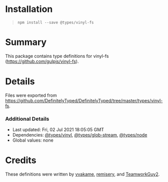 # Installation
> `npm install --save @types/vinyl-fs`

# Summary
This package contains type definitions for vinyl-fs (https://github.com/gulpjs/vinyl-fs).

# Details
Files were exported from https://github.com/DefinitelyTyped/DefinitelyTyped/tree/master/types/vinyl-fs.

### Additional Details
 * Last updated: Fri, 02 Jul 2021 18:05:05 GMT
 * Dependencies: [@types/vinyl](https://npmjs.com/package/@types/vinyl), [@types/glob-stream](https://npmjs.com/package/@types/glob-stream), [@types/node](https://npmjs.com/package/@types/node)
 * Global values: none

# Credits
These definitions were written by [vvakame](https://github.com/vvakame), [remisery](https://github.com/remisery), and [TeamworkGuy2](https://github.com/TeamworkGuy2).

